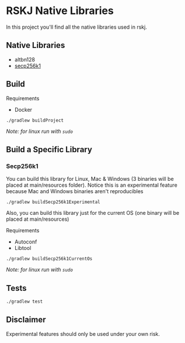 # RSKJ Native Libraries

In this project you'll find all the native libraries used in rskj.

## Native Libraries

- altbn128
- [secp256k1](secp256k1/README.md)

## Build

Requirements 
- Docker
```
./gradlew buildProject
```

_Note: for linux run with `sudo`_

## Build a Specific Library

### Secp256k1

You can build this library for Linux, Mac & Windows (3 binaries will be placed at main/resources folder). Notice this is an experimental feature because Mac and Windows binaries aren't reproducibles  

```
./gradlew buildSecp256k1Experimental
```

Also, you can build this library just for the current OS (one binary will be placed at main/resources)

Requirements
- Autoconf
- Libtool

```
./gradlew buildSecp256k1CurrentOs
```

_Note: for linux run with `sudo`_

## Tests
 
```bash
./gradlew test
```

## Disclaimer

Experimental features should only be used under your own risk.

